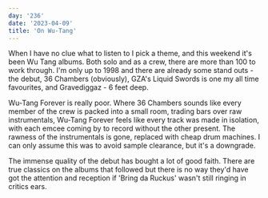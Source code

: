 ```yaml
---
day: '236'
date: '2023-04-09'
title: 'On Wu-Tang'
---
```


When I have no clue what to listen to I pick a theme, and this weekend it's been Wu Tang albums. Both solo and as a crew, there are more than 100 to work through. I'm only up to 1998 and there are already some stand outs - the debut, 36 Chambers (obviously), GZA's Liquid Swords is one my all time favourites, and Gravediggaz - 6 feet deep.

Wu-Tang Forever is really poor. Where 36 Chambers sounds like every member of the crew is packed into a small room, trading bars over raw instrumentals, Wu-Tang Forever feels like every track was made in isolation, with each emcee coming by to record without the other present. The rawness of the instrumentals is gone, replaced with cheap drum machines. I can only assume this was to avoid sample clearance, but it's a downgrade.

The immense quality of the debut has bought a lot of good faith. There are true classics on the albums that followed but there is no way they'd have got the attention and reception if 'Bring da Ruckus' wasn't still ringing in critics ears.
